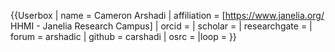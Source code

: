 {{Userbox
| name = Cameron Arshadi
| affiliation = [https://www.janelia.org/ HHMI - Janelia Research Campus]
| orcid =
| scholar =
| researchgate =
| forum = arshadic
| github = carshadi
| osrc =
|loop =
}}
